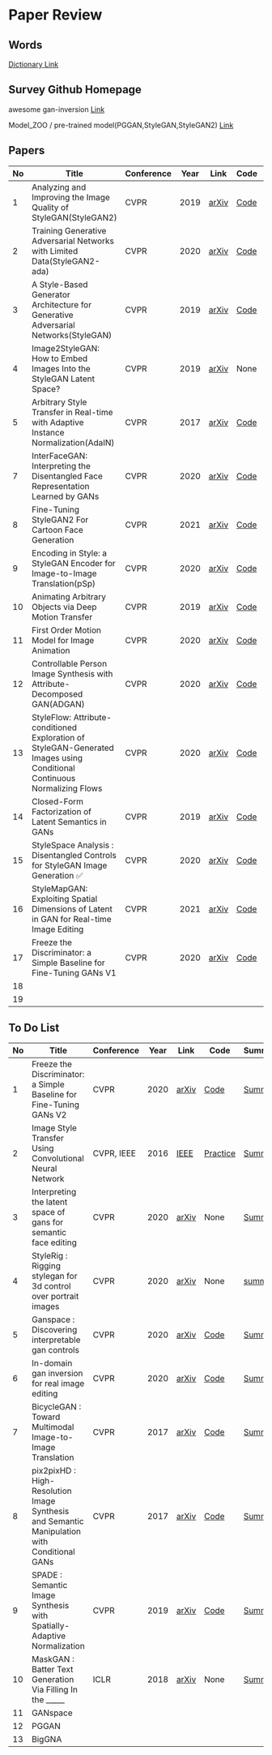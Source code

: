 Paper Review
============

Words
-----

[Dictionary Link](https://github.com/doublejy715/Paper_review/issues/1)

Survey Github Homepage
----------------------

awesome gan-inversion [Link](https://github.com/weihaox/awesome-gan-inversion)

Model_ZOO / pre-trained model(PGGAN,StyleGAN,StyleGAN2) [Link](https://github.com/genforce/genforce/blob/master/MODEL_ZOO.md)


Papers
---------------

No | Title | Conference | Year | Link | Code | Summary |  
------------ | ------------- |----------|----------|----------|----------|----------|  
1 | Analyzing and Improving the Image Quality of StyleGAN(StyleGAN2) |CVPR |2019 |[arXiv](https://arxiv.org/abs/1912.04958)|[Code](https://github.com/NVlabs/stylegan2)|[Summary](https://github.com/doublejy715/Paper_review/issues/3)|  
2 | Training Generative Adversarial Networks with Limited Data(StyleGAN2-ada) | CVPR | 2020 | [arXiv](https://arxiv.org/abs/2006.06676v1)|[Code](https://github.com/NVlabs/stylegan2-ada-pytorch)|[Summary]() |  
3 | A Style-Based Generator Architecture for Generative Adversarial Networks(StyleGAN) | CVPR | 2019 | [arXiv](https://arxiv.org/abs/1812.04948) | [Code](https://github.com/NVlabs/stylegan) | [Summary](https://github.com/doublejy715/Paper_review/issues/2)|  
4 | Image2StyleGAN: How to Embed Images Into the StyleGAN Latent Space? | CVPR | 2019 | [arXiv](https://arxiv.org/abs/1904.03189) | None | [Summary](https://github.com/doublejy715/Paper_review/issues/4) |
5 | Arbitrary Style Transfer in Real-time with Adaptive Instance Normalization(AdaIN) | CVPR | 2017 | [arXiv](https://arxiv.org/abs/1703.06868) | [Code](https://github.com/xunhuang1995/AdaIN-style) | [Summary](https://github.com/doublejy715/Paper_review/issues/5) |
7 | InterFaceGAN: Interpreting the Disentangled Face Representation Learned by GANs | CVPR | 2020 | [arXiv](https://arxiv.org/abs/2005.09635) | [Code](https://github.com/genforce/interfacegan) | [Summary](https://github.com/doublejy715/Paper_review/issues/7)|
8 | Fine-Tuning StyleGAN2 For Cartoon Face Generation | CVPR | 2021 | [arXiv](https://arxiv.org/abs/2106.12445) | [Code](https://github.com/happy-jihye/Cartoon-StyleGan2) | [Summary](https://github.com/doublejy715/Paper_review/issues/8) |
9 | Encoding in Style: a StyleGAN Encoder for Image-to-Image Translation(pSp) | CVPR | 2020 | [arXiv](https://arxiv.org/abs/2008.00951v1) | [Code](https://github.com/eladrich/pixel2style2pixel) | [Summary](https://github.com/doublejy715/Paper_review/issues/10) |
10 | Animating Arbitrary Objects via Deep Motion Transfer | CVPR | 2019 | [arXiv](https://arxiv.org/abs/1812.08861) | [Code](https://github.com/AliaksandrSiarohin/monkey-net) | [Summary](https://github.com/doublejy715/Paper_review/issues/11) |
11 | First Order Motion Model for Image Animation | CVPR | 2020 | [arXiv](https://arxiv.org/abs/2003.00196)| [Code](https://github.com/AliaksandrSiarohin/first-order-model) | [Summary](https://github.com/doublejy715/Paper_review/issues/12) |
12 | Controllable Person Image Synthesis with Attribute-Decomposed GAN(ADGAN) | CVPR | 2020 | [arXiv](https://arxiv.org/abs/2003.12267)| [Code](https://github.com/menyifang/ADGAN) | [Summary](https://github.com/doublejy715/Paper_review/issues/13) |
13 | StyleFlow: Attribute-conditioned Exploration of StyleGAN-Generated Images using Conditional Continuous Normalizing Flows | CVPR | 2020 | [arXiv](https://arxiv.org/abs/2008.02401) | [Code](https://github.com/RameenAbdal/StyleFlow) | [Summary](https://github.com/doublejy715/Paper_review/issues/14) |
14 | Closed-Form Factorization of Latent Semantics in GANs | CVPR | 2019 | [arXiv](https://arxiv.org/abs/2007.06600v1) | [Code](https://paperswithcode.com/paper/closed-form-factorization-of-latent-semantics) | [Summary](https://github.com/doublejy715/Paper_review/issues/16) |
15 | StyleSpace Analysis : Disentangled Controls for StyleGAN Image Generation ✅ | CVPR | 2020 |[arXiv](https://arxiv.org/abs/2011.12799v1)| [Code](https://github.com/betterze/StyleSpace) | [Summary](https://github.com/doublejy715/Paper_review/issues/17) |
16 | StyleMapGAN: Exploiting Spatial Dimensions of Latent in GAN for Real-time Image Editing | CVPR | 2021 | [arXiv](https://arxiv.org/abs/2104.14754) | [Code](https://github.com/naver-ai/StyleMapGAN) | [Summary](https://github.com/doublejy715/Paper_review/issues/18) |
17 | Freeze the Discriminator: a Simple Baseline for Fine-Tuning GANs V1 |CVPR |2020 |[arXiv](https://arxiv.org/abs/2002.10964v1)|[Code](https://github.com/sangwoomo/freezeD)|[Summary]()|
18 | |  |  | |  |  |
19 | |  |  | |  |  |

To Do List
------------
No | Title | Conference | Year | Link | Code | Summary |  
------------ | ------------- |----------|----------|----------|----------|----------|  
1 | Freeze the Discriminator: a Simple Baseline for Fine-Tuning GANs V2 |CVPR |2020 |[arXiv](https://arxiv.org/abs/2002.10964v2)|[Code](https://github.com/sangwoomo/freezeD)|[Summary]()|  
2 | Image Style Transfer Using Convolutional Neural Network | CVPR, IEEE | 2016 | [IEEE](https://ieeexplore.ieee.org/document/7780634) | [Practice](https://github.com/ShaharAssenheim/Image-Style-Transfer-Using-Convolutional-Neural-Network) | [Summary](https://github.com/doublejy715/Paper_review/issues/6)|
3 | Interpreting the latent space of gans for semantic face editing | CVPR | 2020 | [arXiv](https://arxiv.org/abs/1907.10786)| None  | [Summary]() |
4 | StyleRig : Rigging stylegan for 3d control over portrait images | CVPR | 2020 | [arXiv](https://arxiv.org/abs/2004.00121) | None | [summary]() |
5 | Ganspace : Discovering interpretable gan controls | CVPR | 2020 | [arXiv](https://arxiv.org/abs/2004.02546) | [Code](https://github.com/harskish/ganspace) | [Summary]() |
6 | In-domain gan inversion for real image editing | CVPR | 2020 | [arXiv](https://arxiv.org/abs/2004.00049) | [Code](https://github.com/genforce/idinvert) | [Summary]() |
7 | BicycleGAN : Toward Multimodal Image-to-Image Translation | CVPR | 2017 | [arXiv](https://arxiv.org/abs/1711.11586) | [Code](https://github.com/junyanz/BicycleGAN) | [Summary]() |
8 | pix2pixHD : High-Resolution Image Synthesis and Semantic Manipulation with Conditional GANs | CVPR | 2017 | [arXiv](https://arxiv.org/abs/1711.11585v1) | [Code](https://github.com/NVIDIA/pix2pixHD) | [Summary]() |
9 | SPADE : Semantic Image Synthesis with Spatially-Adaptive Normalization | CVPR | 2019 | [arXiv](https://arxiv.org/abs/1903.07291) | [Code](https://github.com/NVlabs/SPADE) | [Summary]() |
10 | MaskGAN : Batter Text Generation Via Filling In the _____ | ICLR | 2018 | [arXiv](https://arxiv.org/abs/1801.07736v1) | None | [Summary]() |
11 | GANspace |  |  | |  |  |
12 | PGGAN |  |  | |  |  |
13 | BigGNA |  |  | |  |  |
